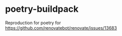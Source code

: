 # poetry-buildpack

Reproduction for poetry for https://github.com/renovatebot/renovate/issues/13683
